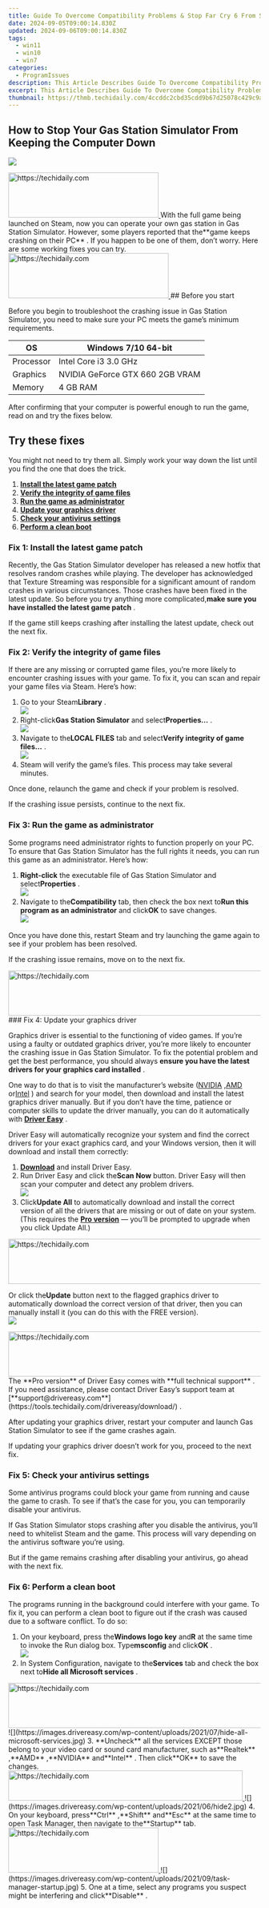 ```yaml
---
title: Guide To Overcome Compatibility Problems & Stop Far Cry 6 From Stopping On Your PC
date: 2024-09-05T09:00:14.830Z
updated: 2024-09-06T09:00:14.830Z
tags:
  - win11
  - win10
  - win7
categories:
  - ProgramIssues
description: This Article Describes Guide To Overcome Compatibility Problems & Stop Far Cry 6 From Stopping On Your PC
excerpt: This Article Describes Guide To Overcome Compatibility Problems & Stop Far Cry 6 From Stopping On Your PC
thumbnail: https://thmb.techidaily.com/4ccddc2cbd35cdd9b67d25078c429c9af70b9857f2a9c36b863ed5899c4ce463.jpg
---
```


## How to Stop Your Gas Station Simulator From Keeping the Computer Down

![](https://images.drivereasy.com/wp-content/uploads/2021/09/gas-station-simulator.jpg)

<!-- affiliate ads begin -->
<a href="https://appsumo.8odi.net/c/5597632/2137393/7443" target="_top" id="2137393">
  <img src="//a.impactradius-go.com/display-ad/7443-2137393" border="0" alt="https://techidaily.com" width="300" height="90"/>
</a>
<img height="0" width="0" src="https://appsumo.8odi.net/i/5597632/2137393/7443" style="position:absolute;visibility:hidden;" border="0" />
<!-- affiliate ads end -->
 With the full game being launched on Steam, now you can operate your own gas station in Gas Station Simulator. However, some players reported that the**game keeps crashing on their PC** . If you happen to be one of them, don’t worry. Here are some working fixes you can try.

<!-- affiliate ads begin -->
<a href="https://aligracehair.sjv.io/c/5597632/2115917/19272" target="_top" id="2115917">
  <img src="//a.impactradius-go.com/display-ad/19272-2115917" border="0" alt="https://techidaily.com" width="320" height="90"/>
</a>
<img height="0" width="0" src="https://aligracehair.sjv.io/i/5597632/2115917/19272" style="position:absolute;visibility:hidden;" border="0" />
<!-- affiliate ads end -->
## Before you start

 Before you begin to troubleshoot the crashing issue in Gas Station Simulator, you need to make sure your PC meets the game’s minimum requirements.

| OS        | Windows 7/10 64-bit             |
| --------- | ------------------------------- |
| Processor | Intel Core i3 3.0 GHz           |
| Graphics  | NVIDIA GeForce GTX 660 2GB VRAM |
| Memory    | 4 GB RAM                        |

 After confirming that your computer is powerful enough to run the game, read on and try the fixes below.

## Try these fixes

 You might not need to try them all. Simply work your way down the list until you find the one that does the trick.

1. **[Install the latest game patch](https://tools.techidaily.com/drivereasy/download/)**
2. **[Verify the integrity of game files](https://tools.techidaily.com/drivereasy/download/)**
3. **[Run the game as administrator](https://tools.techidaily.com/drivereasy/download/)**
4. **[Update your graphics driver](https://tools.techidaily.com/drivereasy/download/)**
5. **[Check your antivirus settings](https://tools.techidaily.com/drivereasy/download/)**
6. **[Perform a clean boot](https://tools.techidaily.com/drivereasy/download/)**

### Fix 1: Install the latest game patch

 Recently, the Gas Station Simulator developer has released a new hotfix that resolves random crashes while playing. The developer has acknowledged that Texture Streaming was responsible for a significant amount of random crashes in various circumstances. Those crashes have been fixed in the latest update. So before you try anything more complicated,**make sure you have installed the latest game patch** .

 If the game still keeps crashing after installing the latest update, check out the next fix.

### Fix 2: Verify the integrity of game files

 If there are any missing or corrupted game files, you’re more likely to encounter crashing issues with your game. To fix it, you can scan and repair your game files via Steam. Here’s how:

1. Go to your Steam**Library** .  
![](https://images.drivereasy.com/wp-content/uploads/2021/09/steam-library-1.jpg)
2. Right-click**Gas Station Simulator** and select**Properties…** .  
![](https://images.drivereasy.com/wp-content/uploads/2021/09/steam-properties.jpg)
3. Navigate to the**LOCAL FILES** tab and select**Verify integrity of game files…** .  
![](https://images.drivereasy.com/wp-content/uploads/2021/08/steam-verify-game-files-1.jpg)
4. Steam will verify the game’s files. This process may take several minutes.

Once done, relaunch the game and check if your problem is resolved.

If the crashing issue persists, continue to the next fix.

### Fix 3: Run the game as administrator

 Some programs need administrator rights to function properly on your PC. To ensure that Gas Station Simulator has the full rights it needs, you can run this game as an administrator. Here’s how:

1. **Right-click** the executable file of Gas Station Simulator and select**Properties** .  
![](https://images.drivereasy.com/wp-content/uploads/2021/09/properties.jpg)
2. Navigate to the**Compatibility** tab, then check the box next to**Run this program as an administrator** and click**OK** to save changes.  
![](https://images.drivereasy.com/wp-content/uploads/2021/09/run-program-as-administrator.jpg)

 Once you have done this, restart Steam and try launching the game again to see if your problem has been resolved.

If the crashing issue remains, move on to the next fix.

<!-- affiliate ads begin -->
<a href="https://bluettius.sjv.io/c/5597632/2139123/17108" target="_top" id="2139123">
  <img src="//a.impactradius-go.com/display-ad/17108-2139123" border="0" alt="https://techidaily.com" width="728" height="90"/>
</a>
<img height="0" width="0" src="https://bluettius.sjv.io/i/5597632/2139123/17108" style="position:absolute;visibility:hidden;" border="0" />
<!-- affiliate ads end -->
### Fix 4: Update your graphics driver

 Graphics driver is essential to the functioning of video games. If you’re using a faulty or outdated graphics driver, you’re more likely to encounter the crashing issue in Gas Station Simulator. To fix the potential problem and get the best performance, you should always **ensure you have the latest drivers for your graphics card installed** .

 One way to do that is to visit the manufacturer’s website ([NVIDIA](https://tools.techidaily.com/drivereasy/download/) ,[AMD](https://www.amd.com/en/support) or[Intel](https://downloadcenter.intel.com/product/80939/Graphics) ) and search for your model, then download and install the latest graphics driver manually. But if you don’t have the time, patience or computer skills to update the driver manually, you can do it automatically with **[Driver Easy](https://tools.techidaily.com/drivereasy/download/)**  .

 Driver Easy will automatically recognize your system and find the correct drivers for your exact graphics card, and your Windows version, then it will download and install them correctly:

1. **[Download](https://tools.techidaily.com/drivereasy/download/)**  and install Driver Easy.
2. Run Driver Easy and click the**Scan Now** button. Driver Easy will then scan your computer and detect any problem drivers.  
![](https://images.drivereasy.com/wp-content/uploads/2021/07/scan-18.jpg)
3. Click**Update All** to automatically download and install the correct version of all the drivers that are missing or out of date on your system. (This requires the **[Pro version](https://tools.techidaily.com/drivereasy/download/)**  — you’ll be prompted to upgrade when you click Update All.)  
<!-- affiliate ads begin -->
<a href="https://unicoeye.pxf.io/c/5597632/2134229/18498" target="_top" id="2134229">
  <img src="//a.impactradius-go.com/display-ad/18498-2134229" border="0" alt="https://techidaily.com" width="728" height="90"/>
</a>
<img height="0" width="0" src="https://unicoeye.pxf.io/i/5597632/2134229/18498" style="position:absolute;visibility:hidden;" border="0" />
<!-- affiliate ads end -->

 Or click the**Update** button next to the flagged graphics driver to automatically download the correct version of that driver, then you can manually install it (you can do this with the FREE version).  
![](https://images.drivereasy.com/wp-content/uploads/2021/06/rtx660-1.jpg)

<!-- affiliate ads begin -->
<a href="https://ephamedtechinc.pxf.io/c/5597632/2136619/26400" target="_top" id="2136619">
  <img src="//a.impactradius-go.com/display-ad/26400-2136619" border="0" alt="https://techidaily.com" width="728" height="90"/>
</a>
<img height="0" width="0" src="https://ephamedtechinc.pxf.io/i/5597632/2136619/26400" style="position:absolute;visibility:hidden;" border="0" />
<!-- affiliate ads end -->
 The **Pro version** of Driver Easy comes with **full technical support** . If you need assistance, please contact Driver Easy’s support team at [**support@drivereasy.com**](https://tools.techidaily.com/drivereasy/download/) .

 After updating your graphics driver, restart your computer and launch Gas Station Simulator to see if the game crashes again.

 If updating your graphics driver doesn’t work for you, proceed to the next fix.

### Fix 5: Check your antivirus settings

 Some antivirus programs could block your game from running and cause the game to crash. To see if that’s the case for you, you can temporarily disable your antivirus.

 If Gas Station Simulator stops crashing after you disable the antivirus, you’ll need to whitelist Steam and the game. This process will vary depending on the antivirus software you’re using.

 But if the game remains crashing after disabling your antivirus, go ahead with the next fix.

### Fix 6: Perform a clean boot

 The programs running in the background could interfere with your game. To fix it, you can perform a clean boot to figure out if the crash was caused due to a software conflict. To do so:

1. On your keyboard, press the**Windows logo key** and**R** at the same time to invoke the Run dialog box. Type**msconfig** and click**OK** .  
![](https://images.drivereasy.com/wp-content/uploads/2021/08/msconfig.jpg)
2. In System Configuration, navigate to the**Services** tab and check the box next to**Hide all Microsoft services** .  
<!-- affiliate ads begin -->
<a href="https://aligracehair.sjv.io/c/5597632/2135375/19272" target="_top" id="2135375">
  <img src="//a.impactradius-go.com/display-ad/19272-2135375" border="0" alt="https://techidaily.com" width="728" height="90"/>
</a>
<img height="0" width="0" src="https://aligracehair.sjv.io/i/5597632/2135375/19272" style="position:absolute;visibility:hidden;" border="0" />
<!-- affiliate ads end -->
![](https://images.drivereasy.com/wp-content/uploads/2021/07/hide-all-microsoft-services.jpg)
3. **Uncheck** all the services EXCEPT those belong to your video card or sound card manufacturer, such as**Realtek** ,**AMD** ,**NVIDIA** and**Intel** . Then click**OK** to save the changes.  
<!-- affiliate ads begin -->
<a href="https://bluettius.sjv.io/c/5597632/2139122/17108" target="_top" id="2139122">
  <img src="//a.impactradius-go.com/display-ad/17108-2139122" border="0" alt="https://techidaily.com" width="468" height="60"/>
</a>
<img height="0" width="0" src="https://bluettius.sjv.io/i/5597632/2139122/17108" style="position:absolute;visibility:hidden;" border="0" />
<!-- affiliate ads end -->
![](https://images.drivereasy.com/wp-content/uploads/2021/06/hide2.jpg)
4. On your keyboard, press**Ctrl** ,**Shift** and**Esc** at the same time to open Task Manager, then navigate to the**Startup** tab.  
<!-- affiliate ads begin -->
<a href="https://aligracehair.sjv.io/c/5597632/2135414/19272" target="_top" id="2135414">
  <img src="//a.impactradius-go.com/display-ad/19272-2135414" border="0" alt="https://techidaily.com" width="300" height="90"/>
</a>
<img height="0" width="0" src="https://aligracehair.sjv.io/i/5597632/2135414/19272" style="position:absolute;visibility:hidden;" border="0" />
<!-- affiliate ads end -->
![](https://images.drivereasy.com/wp-content/uploads/2021/09/task-manager-startup.jpg)
5. One at a time, select any programs you suspect might be interfering and click**Disable** .  
<!-- affiliate ads begin -->
<span id="1770526">
					<video width="240" height="480" style="cursor:pointer"
           poster="//a.impactradius-go.com/display-clicktoplayimage/1770526.png"
           onclick="if(!this.playClicked){this.play();this.setAttribute('controls',true);this.playClicked=true;}">
	   <source src="//a.impactradius-go.com/display-ad/20702-1770526">
	   <img src="//a.impactradius-go.com/display-clicktoplayimage/1770526.png" style="border: none; height: 100%; width: 100%; object-fit: contain">
	</video>
	<div style="width:150px;text-align:center"><a href="javascript:window.open(decodeURIComponent('https%3A%2F%2Ftokenmetrics.sjv.io%2Fc%2F5597632%2F1770526%2F20702'), '_blank');void(0);">Click here</a></div>
</span>
<img height="0" width="0" src="https://imp.pxf.io/i/5597632/1770526/20702" style="position:absolute;visibility:hidden;" border="0" />
<!-- affiliate ads end -->
![](https://images.drivereasy.com/wp-content/uploads/2021/09/task-manager-disable-programs.jpg)
6. Restart your computer.
<!-- affiliate ads begin -->
<a href="https://aligracehair.sjv.io/c/5597632/2115935/19272" target="_top" id="2115935">
  <img src="//a.impactradius-go.com/display-ad/19272-2115935" border="0" alt="https://techidaily.com" width="392" height="72"/>
</a>
<img height="0" width="0" src="https://aligracehair.sjv.io/i/5597632/2115935/19272" style="position:absolute;visibility:hidden;" border="0" />
<!-- affiliate ads end -->

 Relaunch Gas Station Simulator to check if the game crashes again. If not, you can try to enable services one by one until you find the problematic software. Then restart your computer to apply the changes.

 Once you find out the problematic program that causes the game to crash, you just need to uninstall it to avoid game crashing issues in the future.

---

 That’s it! Hopefully, one of the fixes above helped you fix the Gas Station Simulator crashing issue. If you have any questions or suggestions, feel free to leave us a comment below.

* [game crash](https://tools.techidaily.com/drivereasy/download/)

<ins class="adsbygoogle"
     style="display:block"
     data-ad-format="autorelaxed"
     data-ad-client="ca-pub-7571918770474297"
     data-ad-slot="1223367746"></ins>



<ins class="adsbygoogle"
     style="display:block"
     data-ad-client="ca-pub-7571918770474297"
     data-ad-slot="8358498916"
     data-ad-format="auto"
     data-full-width-responsive="true"></ins>


